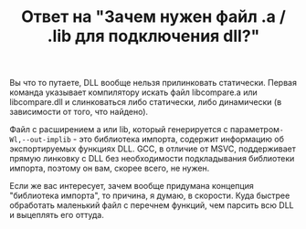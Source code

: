 ﻿---
title: "Ответ на \"Зачем нужен файл .a / .lib для подключения dll?\""
se.owner.user_id: 240512
se.owner.display_name: "MSDN.WhiteKnight"
se.owner.link: "https://ru.stackoverflow.com/users/240512/msdn-whiteknight"
se.answer_id: 912527
se.question_id: 912492
se.post_type: answer
se.score: 4
se.is_accepted: False
---
<p>Вы что то путаете, DLL вообще нельзя прилинковать статически. Первая команда указывает компилятору искать файл libcompare.a или libcompare.dll и слинковаться либо статически, либо динамически (в зависимости от того, что найдено).</p>

<p>Файл с расширением a или lib, который генерируется с параметром<code>-Wl,--out-implib</code> - это библиотека импорта, содержит информацию об экспортируемых функциях DLL. GCC, в отличие от MSVC, поддерживает прямую линковку с DLL без необходимости подкладывания библиотеки импорта, поэтому он вам, скорее всего, не нужен.</p>

<p>Если же вас интересует, зачем вообще придумана концепция "библиотека импорта", то причина, я думаю, в скорости. Куда быстрее обработать маленький файл с перечнем функций, чем парсить всю DLL и выцеплять его оттуда.</p>
